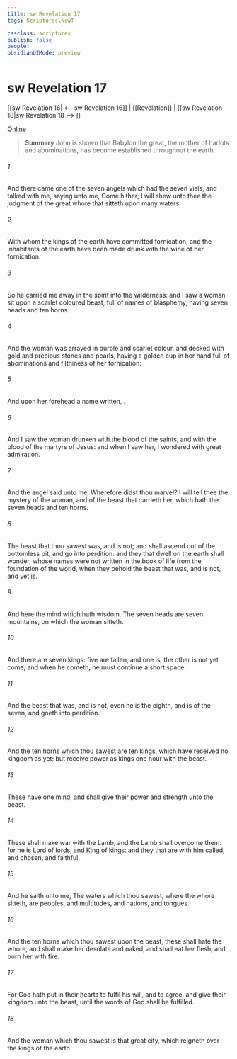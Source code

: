 ```yaml
---
title: sw Revelation 17
tags: Scriptures\NewT

cssclass: scriptures
publish: false
people:
obsidianUIMode: preview
---
```


# sw Revelation 17
[[sw Revelation 16| <-- sw Revelation 16]] | [[Revelation]] | [[sw Revelation 18|sw Revelation 18 --> ]]

[Online](https://churchofjesuschrist.org/study/scriptures/nt/rev/17?lang=eng)

> __Summary__
John is shown that Babylon the great, the mother of harlots and abominations, has become established throughout the earth.

###### 1 
And there came one of the seven angels which had the seven vials, and talked with me, saying unto me, Come hither; I will shew unto thee the judgment of the great whore that sitteth upon many waters:

###### 2 
With whom the kings of the earth have committed fornication, and the inhabitants of the earth have been made drunk with the wine of her fornication.

###### 3 
So he carried me away in the spirit into the wilderness: and I saw a woman sit upon a scarlet coloured beast, full of names of blasphemy, having seven heads and ten horns.

###### 4 
And the woman was arrayed in purple and scarlet colour, and decked with gold and precious stones and pearls, having a golden cup in her hand full of abominations and filthiness of her fornication:

###### 5 
And upon her forehead  a name written, .

###### 6 
And I saw the woman drunken with the blood of the saints, and with the blood of the martyrs of Jesus: and when I saw her, I wondered with great admiration.

###### 7 
And the angel said unto me, Wherefore didst thou marvel? I will tell thee the mystery of the woman, and of the beast that carrieth her, which hath the seven heads and ten horns.

###### 8 
The beast that thou sawest was, and is not; and shall ascend out of the bottomless pit, and go into perdition: and they that dwell on the earth shall wonder, whose names were not written in the book of life from the foundation of the world, when they behold the beast that was, and is not, and yet is.

###### 9 
And here  the mind which hath wisdom. The seven heads are seven mountains, on which the woman sitteth.

###### 10 
And there are seven kings: five are fallen, and one is,  the other is not yet come; and when he cometh, he must continue a short space.

###### 11 
And the beast that was, and is not, even he is the eighth, and is of the seven, and goeth into perdition.

###### 12 
And the ten horns which thou sawest are ten kings, which have received no kingdom as yet; but receive power as kings one hour with the beast.

###### 13 
These have one mind, and shall give their power and strength unto the beast.

###### 14 
These shall make war with the Lamb, and the Lamb shall overcome them: for he is Lord of lords, and King of kings: and they that are with him  called, and chosen, and faithful.

###### 15 
And he saith unto me, The waters which thou sawest, where the whore sitteth, are peoples, and multitudes, and nations, and tongues.

###### 16 
And the ten horns which thou sawest upon the beast, these shall hate the whore, and shall make her desolate and naked, and shall eat her flesh, and burn her with fire.

###### 17 
For God hath put in their hearts to fulfil his will, and to agree, and give their kingdom unto the beast, until the words of God shall be fulfilled.

###### 18 
And the woman which thou sawest is that great city, which reigneth over the kings of the earth.

